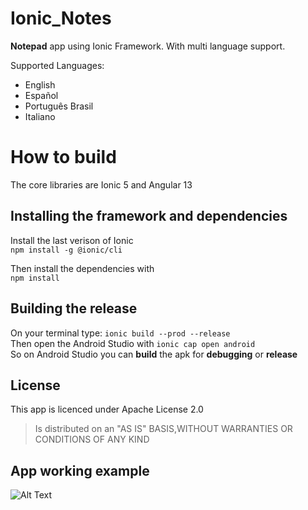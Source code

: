 # Ionic_Notes

**Notepad** app using Ionic Framework. With multi language support.

Supported Languages:
- English
- Español
- Português Brasil
- Italiano

# How to build
The core libraries are Ionic 5 and Angular 13

## Installing the framework and dependencies

Install the last verison of Ionic\
`` npm install -g @ionic/cli ``

Then install the dependencies with\
`` npm install ``

## Building the release
On your terminal type: `` ionic build --prod --release ``\
Then open the Android Studio with `` ionic cap open android  ``\
So on Android Studio you can **build** the apk for **debugging** or **release**

## License
This app is licenced under Apache License 2.0 
> Is distributed on an "AS IS" BASIS,WITHOUT WARRANTIES OR CONDITIONS OF ANY KIND

## App working example
![Alt Text](https://i.imgur.com/kGb1KSj.gif)
